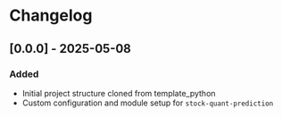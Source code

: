 # Changelog

## [0.0.0] - 2025-05-08

### Added

- Initial project structure cloned from template_python
- Custom configuration and module setup for `stock-quant-prediction`
